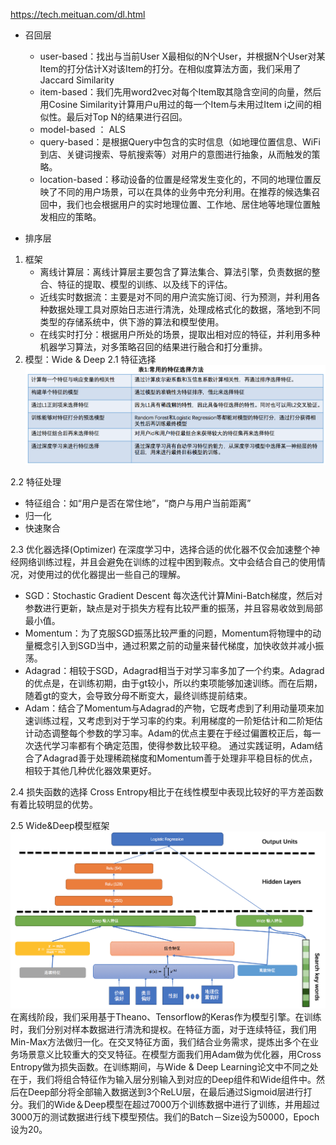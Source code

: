 https://tech.meituan.com/dl.html

- 召回层
    - user-based：找出与当前User X最相似的N个User，并根据N个User对某Item的打分估计X对该Item的打分。在相似度算法方面，我们采用了Jaccard Similarity
    - item-based：我们先用word2vec对每个Item取其隐含空间的向量，然后用Cosine Similarity计算用户u用过的每一个Item与未用过Item i之间的相似性。最后对Top N的结果进行召回。
    - model-based ： ALS
    - query-based：是根据Query中包含的实时信息（如地理位置信息、WiFi到店、关键词搜索、导航搜索等）对用户的意图进行抽象，从而触发的策略。
    - location-based：移动设备的位置是经常发生变化的，不同的地理位置反映了不同的用户场景，可以在具体的业务中充分利用。在推荐的候选集召回中，我们也会根据用户的实时地理位置、工作地、居住地等地理位置触发相应的策略。

- 排序层
1. 框架
    - 离线计算层：离线计算层主要包含了算法集合、算法引擎，负责数据的整合、特征的提取、模型的训练、以及线下的评估。
    - 近线实时数据流：主要是对不同的用户流实施订阅、行为预测，并利用各种数据处理工具对原始日志进行清洗，处理成格式化的数据，落地到不同类型的存储系统中，供下游的算法和模型使用。
    - 在线实时打分：根据用户所处的场景，提取出相对应的特征，并利用多种机器学习算法，对多策略召回的结果进行融合和打分重排。
2. 模型：Wide & Deep
2.1 特征选择
![](特征选择.png)

2.2 特征处理
- 特征组合：如“用户是否在常住地”，“商户与用户当前距离”
- 归一化
- 快速聚合

2.3 优化器选择(Optimizer)
在深度学习中，选择合适的优化器不仅会加速整个神经网络训练过程，并且会避免在训练的过程中困到鞍点。文中会结合自己的使用情况，对使用过的优化器提出一些自己的理解。
- SGD：Stochastic Gradient Descent
每次迭代计算Mini-Batch梯度，然后对参数进行更新，缺点是对于损失方程有比较严重的振荡，并且容易收敛到局部最小值。
- Momentum：为了克服SGD振荡比较严重的问题，Momentum将物理中的动量概念引入到SGD当中，通过积累之前的动量来替代梯度，加快收敛并减小振荡。
- Adagrad：相较于SGD，Adagrad相当于对学习率多加了一个约束。Adagrad的优点是，在训练初期，由于gt较小，所以约束项能够加速训练。而在后期，随着gt的变大，会导致分母不断变大，最终训练提前结束。
- Adam：结合了Momentum与Adagrad的产物，它既考虑到了利用动量项来加速训练过程，又考虑到对于学习率的约束。利用梯度的一阶矩估计和二阶矩估计动态调整每个参数的学习率。Adam的优点主要在于经过偏置校正后，每一次迭代学习率都有个确定范围，使得参数比较平稳。
通过实践证明，Adam结合了Adagrad善于处理稀疏梯度和Momentum善于处理非平稳目标的优点，相较于其他几种优化器效果更好。

2.4 损失函数的选择
Cross Entropy相比于在线性模型中表现比较好的平方差函数有着比较明显的优势。

2.5 Wide&Deep模型框架
![](W&D.png)
在离线阶段，我们采用基于Theano、Tensorflow的Keras作为模型引擎。在训练时，我们分别对样本数据进行清洗和提权。在特征方面，对于连续特征，我们用Min-Max方法做归一化。在交叉特征方面，我们结合业务需求，提炼出多个在业务场景意义比较重大的交叉特征。在模型方面我们用Adam做为优化器，用Cross Entropy做为损失函数。在训练期间，与Wide & Deep Learning论文中不同之处在于，我们将组合特征作为输入层分别输入到对应的Deep组件和Wide组件中。然后在Deep部分将全部输入数据送到3个ReLU层，在最后通过Sigmoid层进行打分。我们的Wide＆Deep模型在超过7000万个训练数据中进行了训练，并用超过3000万的测试数据进行线下模型预估。我们的Batch－Size设为50000，Epoch设为20。